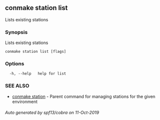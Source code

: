 ## conmake station list

Lists existing stations

### Synopsis

Lists existing stations

```
conmake station list [flags]
```

### Options

```
  -h, --help   help for list
```

### SEE ALSO

* [conmake station](conmake_station.md)	 - Parent command for managing stations for the given environment

###### Auto generated by spf13/cobra on 11-Oct-2019
